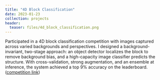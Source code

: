 ```yaml
---
title: "4D Block Classification"
date: 2023-01-23
collection: projects
header:
  teaser: files/4d_block_classification.png
---
```

Participated in a 4D block classification competition with images captured across varied backgrounds and perspectives. I designed a background-invariant, two-stage approach: an object detector localizes the block to remove background bias, and a high-capacity image classifier predicts the structure. With cross-validation, strong augmentation, and an ensemble at inference, the system achieved a top 9% accuracy on the leaderboard. (<a class="link-icon" href="https://dacon.io/en/competitions/official/236046/codeshare/7534?page=1&dtype=recent" target="_blank" rel="noopener">competition link</a>)